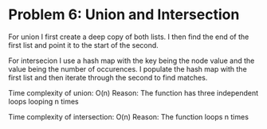 # Problem 6: Union and Intersection

For union I first create a deep copy of both lists. I then find the end of the first list and point it to the start of the second.

For intersecion I use a hash map with the key being the node value and the value being the number of occurences. I populate the hash map with the first list and then iterate through the second to find matches.

Time complexity of union: O(n) Reason: The function has three independent loops looping n times


Time complexity of intersection: O(n) Reason: The function loops n times

